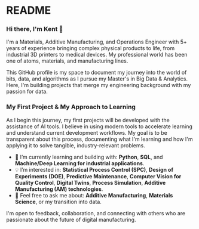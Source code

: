 # README
### Hi there, I'm Kent 👋

I'm a Materials, Additive Manufacturing, and Operations Engineer with 5+ years of experience bringing complex physical products to life, from industrial 3D printers to medical devices. My professional world has been one of atoms, materials, and manufacturing lines.

This GitHub profile is my space to document my journey into the world of bits, data, and algorithms as I pursue my Master's in Big Data & Analytics. Here, I'm building projects that merge my engineering background with my passion for data.

### My First Project & My Approach to Learning

As I begin this journey, my first projects will be developed with the assistance of AI tools. I believe in using modern tools to accelerate learning and understand current development workflows. My goal is to be transparent about this process, documenting what I'm learning and how I'm applying it to solve tangible, industry-relevant problems.

- 🌱 I’m currently learning and building with: **Python**, **SQL**, and **Machine/Deep Learning for industrial applications**.
- 💡 I’m interested in: **Statistical Process Control (SPC)**, **Design of Experiments (DOE)**, **Predictive Maintenance**, **Computer Vision for Quality Control**, **Digital Twins**, **Process Simulation**, **Additive Manufacturing (AM) technologies**.
- 💬 Feel free to ask me about: **Additive Manufacturing**, **Materials Science**, or my transition into data.

I'm open to feedback, collaboration, and connecting with others who are passionate about the future of digital manufacturing.
